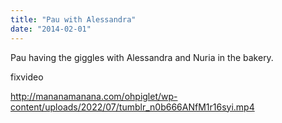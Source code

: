 ```yaml
---
title: "Pau with Alessandra"
date: "2014-02-01"
---
```


Pau having the giggles with Alessandra and Nuria in the bakery.

fixvideo

http://mananamanana.com/ohpiglet/wp-content/uploads/2022/07/tumblr_n0b666ANfM1r16syi.mp4
